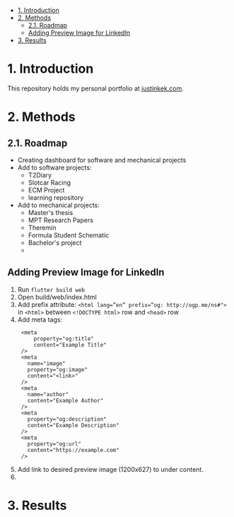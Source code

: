 - [1. Introduction](#1-introduction)
- [2. Methods](#2-methods)
  - [2.1. Roadmap](#21-roadmap)
  - [Adding Preview Image for LinkedIn](#adding-preview-image-for-linkedin)
- [3. Results](#3-results)

# 1. Introduction
This repository holds my personal portfolio at [justinkek.com](justinkek.com).

# 2. Methods
## 2.1. Roadmap
- Creating dashboard for software and mechanical projects
- Add to software projects:
  - T2Diary
  - Slotcar Racing
  - ECM Project
  - learning repository
- Add to mechanical projects:
  - Master's thesis
  - MPT Research Papers
  - Theremin
  - Formula Student Schematic
  - Bachelor's project
  - 
## Adding Preview Image for LinkedIn
1. Run `flutter build web`
2. Open build/web/index.html
3. Add prefix attribute: 
   `<html lang=”en” prefix=”og: http://ogp.me/ns#">` 
   in `<html>` between `<!DOCTYPE html>` row and `<head>` row
4. Add meta tags:
   ```
    <meta 
        property="og:title"
        content="Example Title" 
    />
    <meta 
      name="image" 
      property="og:image" 
      content="<link>" 
    />
    <meta 
      name="author" 
      content="Example Author" 
    />
    <meta 
      property="og:description" 
      content="Example Description"
    />
    <meta 
      property="og:url" 
      content="https://example.com" 
    />
   ```
5. Add link to desired preview image (1200x627) to under content.
6. 

# 3. Results

